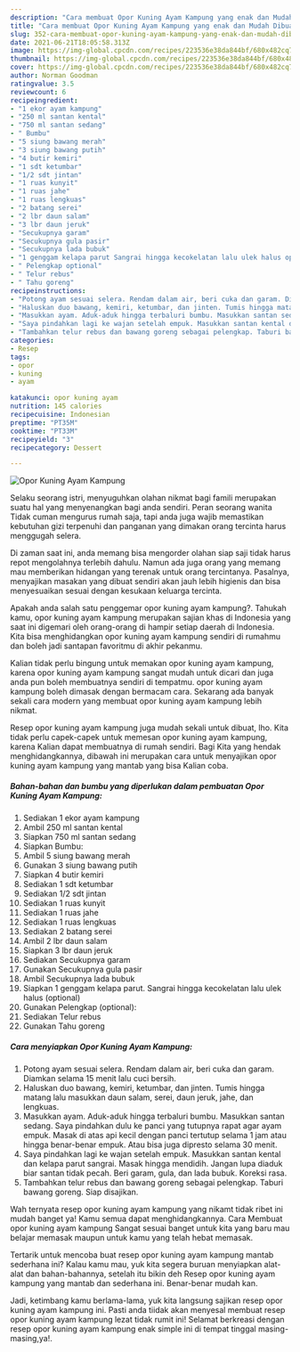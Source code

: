 ```yaml
---
description: "Cara membuat Opor Kuning Ayam Kampung yang enak dan Mudah Dibuat"
title: "Cara membuat Opor Kuning Ayam Kampung yang enak dan Mudah Dibuat"
slug: 352-cara-membuat-opor-kuning-ayam-kampung-yang-enak-dan-mudah-dibuat
date: 2021-06-21T18:05:58.313Z
image: https://img-global.cpcdn.com/recipes/223536e38da844bf/680x482cq70/opor-kuning-ayam-kampung-foto-resep-utama.jpg
thumbnail: https://img-global.cpcdn.com/recipes/223536e38da844bf/680x482cq70/opor-kuning-ayam-kampung-foto-resep-utama.jpg
cover: https://img-global.cpcdn.com/recipes/223536e38da844bf/680x482cq70/opor-kuning-ayam-kampung-foto-resep-utama.jpg
author: Norman Goodman
ratingvalue: 3.5
reviewcount: 6
recipeingredient:
- "1 ekor ayam kampung"
- "250 ml santan kental"
- "750 ml santan sedang"
- " Bumbu"
- "5 siung bawang merah"
- "3 siung bawang putih"
- "4 butir kemiri"
- "1 sdt ketumbar"
- "1/2 sdt jintan"
- "1 ruas kunyit"
- "1 ruas jahe"
- "1 ruas lengkuas"
- "2 batang serei"
- "2 lbr daun salam"
- "3 lbr daun jeruk"
- "Secukupnya garam"
- "Secukupnya gula pasir"
- "Secukupnya lada bubuk"
- "1 genggam kelapa parut Sangrai hingga kecokelatan lalu ulek halus optional"
- " Pelengkap optional"
- " Telur rebus"
- " Tahu goreng"
recipeinstructions:
- "Potong ayam sesuai selera. Rendam dalam air, beri cuka dan garam. Diamkan selama 15 menit lalu cuci bersih."
- "Haluskan duo bawang, kemiri, ketumbar, dan jinten. Tumis hingga matang lalu masukkan daun salam, serei, daun jeruk, jahe, dan lengkuas."
- "Masukkan ayam. Aduk-aduk hingga terbaluri bumbu. Masukkan santan sedang. Saya pindahkan dulu ke panci yang tutupnya rapat agar ayam empuk. Masak di atas api kecil dengan panci tertutup selama 1 jam atau hingga benar-benar empuk. Atau bisa juga dipresto selama 30 menit."
- "Saya pindahkan lagi ke wajan setelah empuk. Masukkan santan kental dan kelapa parut sangrai. Masak hingga mendidih. Jangan lupa diaduk biar santan tidak pecah. Beri garam, gula, dan lada bubuk. Koreksi rasa."
- "Tambahkan telur rebus dan bawang goreng sebagai pelengkap. Taburi bawang goreng. Siap disajikan."
categories:
- Resep
tags:
- opor
- kuning
- ayam

katakunci: opor kuning ayam 
nutrition: 145 calories
recipecuisine: Indonesian
preptime: "PT35M"
cooktime: "PT33M"
recipeyield: "3"
recipecategory: Dessert

---
```



![Opor Kuning Ayam Kampung](https://img-global.cpcdn.com/recipes/223536e38da844bf/680x482cq70/opor-kuning-ayam-kampung-foto-resep-utama.jpg)

Selaku seorang istri, menyuguhkan olahan nikmat bagi famili merupakan suatu hal yang menyenangkan bagi anda sendiri. Peran seorang  wanita Tidak cuman mengurus rumah saja, tapi anda juga wajib memastikan kebutuhan gizi terpenuhi dan panganan yang dimakan orang tercinta harus menggugah selera.

Di zaman  saat ini, anda memang bisa mengorder olahan siap saji tidak harus repot mengolahnya terlebih dahulu. Namun ada juga orang yang memang mau memberikan hidangan yang terenak untuk orang tercintanya. Pasalnya, menyajikan masakan yang dibuat sendiri akan jauh lebih higienis dan bisa menyesuaikan sesuai dengan kesukaan keluarga tercinta. 



Apakah anda salah satu penggemar opor kuning ayam kampung?. Tahukah kamu, opor kuning ayam kampung merupakan sajian khas di Indonesia yang saat ini digemari oleh orang-orang di hampir setiap daerah di Indonesia. Kita bisa menghidangkan opor kuning ayam kampung sendiri di rumahmu dan boleh jadi santapan favoritmu di akhir pekanmu.

Kalian tidak perlu bingung untuk memakan opor kuning ayam kampung, karena opor kuning ayam kampung sangat mudah untuk dicari dan juga anda pun boleh membuatnya sendiri di tempatmu. opor kuning ayam kampung boleh dimasak dengan bermacam cara. Sekarang ada banyak sekali cara modern yang membuat opor kuning ayam kampung lebih nikmat.

Resep opor kuning ayam kampung juga mudah sekali untuk dibuat, lho. Kita tidak perlu capek-capek untuk memesan opor kuning ayam kampung, karena Kalian dapat membuatnya di rumah sendiri. Bagi Kita yang hendak menghidangkannya, dibawah ini merupakan cara untuk menyajikan opor kuning ayam kampung yang mantab yang bisa Kalian coba.

<!--inarticleads1-->

##### Bahan-bahan dan bumbu yang diperlukan dalam pembuatan Opor Kuning Ayam Kampung:

1. Sediakan 1 ekor ayam kampung
1. Ambil 250 ml santan kental
1. Siapkan 750 ml santan sedang
1. Siapkan  Bumbu:
1. Ambil 5 siung bawang merah
1. Gunakan 3 siung bawang putih
1. Siapkan 4 butir kemiri
1. Sediakan 1 sdt ketumbar
1. Sediakan 1/2 sdt jintan
1. Sediakan 1 ruas kunyit
1. Sediakan 1 ruas jahe
1. Sediakan 1 ruas lengkuas
1. Sediakan 2 batang serei
1. Ambil 2 lbr daun salam
1. Siapkan 3 lbr daun jeruk
1. Sediakan Secukupnya garam
1. Gunakan Secukupnya gula pasir
1. Ambil Secukupnya lada bubuk
1. Siapkan 1 genggam kelapa parut. Sangrai hingga kecokelatan lalu ulek halus (optional)
1. Gunakan  Pelengkap (optional):
1. Sediakan  Telur rebus
1. Gunakan  Tahu goreng




<!--inarticleads2-->

##### Cara menyiapkan Opor Kuning Ayam Kampung:

1. Potong ayam sesuai selera. Rendam dalam air, beri cuka dan garam. Diamkan selama 15 menit lalu cuci bersih.
1. Haluskan duo bawang, kemiri, ketumbar, dan jinten. Tumis hingga matang lalu masukkan daun salam, serei, daun jeruk, jahe, dan lengkuas.
1. Masukkan ayam. Aduk-aduk hingga terbaluri bumbu. Masukkan santan sedang. Saya pindahkan dulu ke panci yang tutupnya rapat agar ayam empuk. Masak di atas api kecil dengan panci tertutup selama 1 jam atau hingga benar-benar empuk. Atau bisa juga dipresto selama 30 menit.
1. Saya pindahkan lagi ke wajan setelah empuk. Masukkan santan kental dan kelapa parut sangrai. Masak hingga mendidih. Jangan lupa diaduk biar santan tidak pecah. Beri garam, gula, dan lada bubuk. Koreksi rasa.
1. Tambahkan telur rebus dan bawang goreng sebagai pelengkap. Taburi bawang goreng. Siap disajikan.




Wah ternyata resep opor kuning ayam kampung yang nikamt tidak ribet ini mudah banget ya! Kamu semua dapat menghidangkannya. Cara Membuat opor kuning ayam kampung Sangat sesuai banget untuk kita yang baru mau belajar memasak maupun untuk kamu yang telah hebat memasak.

Tertarik untuk mencoba buat resep opor kuning ayam kampung mantab sederhana ini? Kalau kamu mau, yuk kita segera buruan menyiapkan alat-alat dan bahan-bahannya, setelah itu bikin deh Resep opor kuning ayam kampung yang mantab dan sederhana ini. Benar-benar mudah kan. 

Jadi, ketimbang kamu berlama-lama, yuk kita langsung sajikan resep opor kuning ayam kampung ini. Pasti anda tiidak akan menyesal membuat resep opor kuning ayam kampung lezat tidak rumit ini! Selamat berkreasi dengan resep opor kuning ayam kampung enak simple ini di tempat tinggal masing-masing,ya!.

